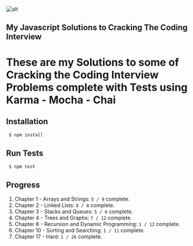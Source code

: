 ![alt](https://user-images.githubusercontent.com/20860228/28757980-a1f5c812-7543-11e7-9abc-bd6801d121ea.png)
## My Javascript Solutions to Cracking The Coding Interview
# These are my Solutions to some of Cracking the Coding Interview Problems complete with Tests using Karma - Mocha - Chai <h2>Installation</h2>
<code> $ npm install</code>
<h2>Run Tests</h2>
<code> $ npm test</code>

<h2>Progress</h2>
<ol>
<li>Chapter 1 - Arrays and Strings: <code>5 / 9</code>  complete.</li>
<li>Chapter 2 - Linked Lists: <code>8 / 8</code> complete.</li>
<li>Chapter 3 - Stacks and Queues: <code>5 / 6</code>  complete.</li>
<li>Chapter 4 - Trees and Graphs: <code>7 / 12</code> complete.</li>
<li>Chapter 8 - Recursion and Dynamic Programming: <code>1 / 12</code>  complete.</li>
<li>Chapter 10 - Sorting and Searching: <code>1 / 11</code> complete.</li>
<li>Chapter 17 - Hard: <code>1 / 26</code> complete.</li>
</ol>

